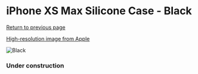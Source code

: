 # iPhone XS Max Silicone Case - Black

[Return to previous page](/iphone_x)

[High-resolution image from Apple](https://store.storeimages.cdn-apple.com/8756/as-images.apple.com/is/MRWE2?wid=4500&hei=4500&fmt=png)

<div style="width: 384px"><img src="/everyphone/MRWE2.png" alt="Black"></div>

### Under construction

